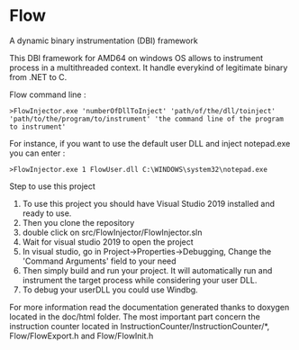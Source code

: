 # Flow
A dynamic binary instrumentation (DBI) framework

This DBI framework for AMD64 on windows OS allows to instrument process in a multithreaded context. It handle everykind of legitimate binary from .NET to C.


Flow command line : 
```
>FlowInjector.exe 'numberOfDllToInject' 'path/of/the/dll/toinject' 'path/to/the/program/to/instrument' 'the command line of the program to instrument'
```
For instance, if you want to use the default user DLL and inject notepad.exe you can enter : 
```
>FlowInjector.exe 1 FlowUser.dll C:\WINDOWS\system32\notepad.exe
```

Step to use this project

1. To use this project you should have Visual Studio 2019 installed and ready to use.
2. Then you clone the repository 
3. double click on src/FlowInjector/FlowInjector.sln
4. Wait for visual studio 2019 to open the project
5. In visual studio, go in Project->Properties->Debugging, Change the 'Command Arguments' field to your need 
6. Then simply build and run your project. It will automatically run and instrument the target process while considering your user DLL.
7. To debug your userDLL you could use Windbg.


For more information read the documentation generated thanks to doxygen located in the doc/html folder.
The most important part concern the instruction counter located in InstructionCounter/InstructionCounter/*, Flow/FlowExport.h and Flow/FlowInit.h
